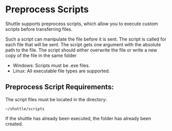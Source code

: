 # Preprocess Scripts
Shuttle supports preprocess scripts, which allow you to execute custom scripts before transferring files.

Such a script can manipulate the file before it is sent. The script is called for each file that will be sent. The script gets one argument with the absolute path to the file. The script should either overwrite the file or write a new copy of the file in the same folder

- Windows: Scripts must be .exe files.
- Linux: All executable file types are supported.

## Preprocess Script Requirements:
The script files must be located in the directory:
```plaintext
~/shuttle/scripts
```

If the shuttle has already been executed, the folder has already been created.
